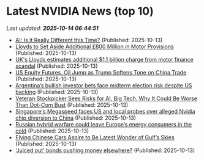 # Latest NVIDIA News (top 10)
_Last updated: **2025-10-14 06:44:51**_

- [AI: Is it Really Different this Time?](https://www.nakedcapitalism.com/2025/10/ai-is-it-really-different-this-time.html) (Published: 2025-10-13)
- [Lloyds to Set Aside Additional £800 Million in Motor Provisions](https://biztoc.com/x/63660ecc8b233746) (Published: 2025-10-13)
- [UK's Lloyds estimates additional $1.1 billion charge from motor finance scandal](https://biztoc.com/x/1e9285b975aef566) (Published: 2025-10-13)
- [US Equity Futures, Oil Jump as Trump Softens Tone on China Trade](https://biztoc.com/x/9c50cc75263b207f) (Published: 2025-10-13)
- [Argentina’s bullish investor bets face midterm election risk despite US backing](https://biztoc.com/x/ce782278b6eb1c86) (Published: 2025-10-13)
- [Veteran Stockpicker Sees Risks for AI, Big Tech. Why It Could Be Worse Than Dot-Com Bust](https://biztoc.com/x/0580e4d2bb628737) (Published: 2025-10-13)
- [Singapore's Megaspeed faces US and local probes over alleged Nvidia chip diversion to China](https://www.digitimes.com/news/a20251013VL202/nvidia-new-york-times-chips-2025.html) (Published: 2025-10-13)
- [Russian hybrid warfare could leave Europe’s energy consumers in the cold](https://biztoc.com/x/8ad01769f53445b8) (Published: 2025-10-13)
- [Flying Chinese Cars Aspire to Be Latest Wonder of Gulf’s Skies](https://biztoc.com/x/bd15e262099c7852) (Published: 2025-10-13)
- ['Juiced out' bonds pushing money elsewhere?](https://biztoc.com/x/2bb02f11bd62902d) (Published: 2025-10-13)
